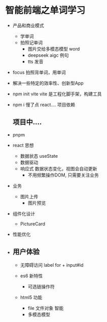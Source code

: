 # 智能前端之单词学习
- 产品和商业模式
  - 学单词 
  - 拍照记单词
    - 图片交给多模态模型 word
    - deepseek aigc 例句
    - tts 发音 
- focus
  拍照背单词，用单词 
- 解决一些特定的效率性、创新型App 

- npm init vite 
  vite 是工程化脚手架，构建工具
- npm i 慢了点
  react.... 项目依赖

  ## 项目中....
- pnpm
- react 思想
    - 数据状态 useState
    - 数据驱动
    - 响应式 数据状态变化，视图会自动更新
      - 不用频繁操作DOM, 只需要关注业务
- 业务
    - 图片上传
        - 图片预览
- 组件化设计
    - PictureCard
- 性能优化
- 用户体验
    -
    - 无障碍访问
      label for + input#id 

  - es6 新特性
    - 可选链操作符
  - html5 功能
    - file 文件对象 
  智能
    - 多模态模型